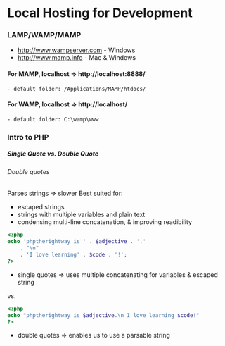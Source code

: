 # Local Hosting for Development

### LAMP/WAMP/MAMP

- http://www.wampserver.com - Windows
- http://www.mamp.info - Mac & Windows

#### For MAMP, localhost => http://localhost:8888/
	- default folder: /Applications/MAMP/htdocs/
#### For WAMP, localhost => http://localhost/
	- default folder: C:\wamp\www

### Intro to PHP

##### Single Quote vs. Double Quote
###### Double quotes 
Parses strings => slower
Best suited for:
- escaped strings
- strings with multiple variables and plain text
- condensing multi-line concatenation, & improving readibility

```php
<?php
echo 'phptherightway is ' . $adjective . '.'
	. "\n"
	. 'I love learning' . $code . '!';
?>
```
- single quotes => uses multiple concatenating for variables & escaped string

vs.
```php
<?php
echo "phptherightway is $adjective.\n I love learning $code!"
?>
```
- double quotes => enables us to use a parsable string
